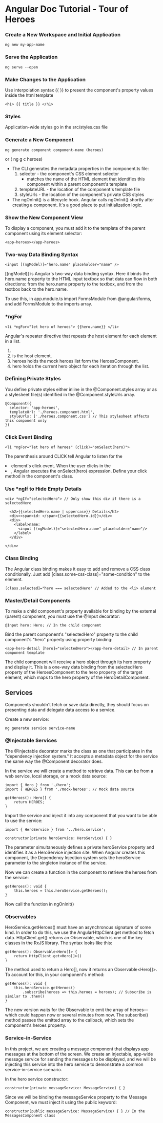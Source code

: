 # Angular Doc Tutorial - Tour of Heroes

### Create a New Workspace and Initial Application

```
ng new my-app-name
```

### Serve the Application

```
ng serve --open
```

### Make Changes to the Application

Use interpolation syntax {{ }} to present the component's property values inside the html template

```
<h1> {{ title }} </h1>
```

### Styles

Application-wide styles go in the src/styles.css file

### Generate a New Component

```
ng generate component component-name (heroes)
```
or ( ng g c heroes)

* The CLI generates the metadata properties in the component.ts file:
    1. selector - the component's CSS element selector
        * matches the name of the HTML element that identifies this component within a parent component's template
    2. templateURL - the location of the component's template file
    3. styleUrls - the location of the component's private CSS styles
* The ngOnInit() is a lifecycle hook. Angular calls ngOnInit() shortly after creating a component. It's a good place to put initialization logic.

### Show the New Component View

To display a component, you must add it to the template of the parent component using its element selector:
```
<app-heroes></app-heroes>
```

### Two-way Data Binding Syntax

```
<input [(ngModel)]="hero.name" placeholder="name" />
```

[(ngModel)] is Angular's two-way data binding syntax. Here it binds the hero.name property to the HTML input textbox so that data can flow in both directions: from the hero.name property to the textbox, and from the textbox back to the hero.name.

To use this, in app.module.ts import FormsModule from @angular/forms, and add FormsModule to the imports array.

### *ngFor

```
<li *ngFor="let hero of heroes"> {{hero.name}} </li>
```

Angular's repeater directive that repeats the host element for each element in a list.

1. <li> is the host element.
2. heroes holds the mock heroes list form the HeroesComponent.
3. hero holds the current hero object for each iteration through the list.

### Defining Private Styles

You define private styles either inline in the @Component.styles array or as a stylesheet file(s) identified in the @Component.styleUrls array.

```
@Component({
  selector: 'app-heroes',
  templateUrl: './heroes.component.html',
  styleUrls: ['./heroes.component.css'] // This stylesheet affects this component only
})
```

### Click Event Binding

```
<li *ngFor="let hero of heroes" (click)="onSelect(hero)">
```

The parenthesis around CLICK tell Angular to listen for the <li> element's click event. When the user clicks in the <li>, Angular executes the onSelect(hero) expression. Define your click method in the component's class. 

### Use *ngIf to Hide Empty Details

``` 
<div *ngIf="selectedHero"> // Only show this div if there is a selectedHero 

  <h2>{{selectedHero.name | uppercase}} Details</h2>
  <div><span>id: </span>{{selectedHero.id}}</div>
  <div>
    <label>name:
      <input [(ngModel)]="selectedHero.name" placeholder="name"/>
    </label>
  </div>

</div>
```

### Class Binding

The Angular class binding makes it easy to add and remove a CSS class conditionally. Just add [class.some-css-class]="some-condition" to the element.

```
[class.selected]="hero === selectedHero" // Added to the <li> element
```

### Master/Detail Components

To make a child component's property available for binding by the external (parent) component, you must use the @Input decorator:

```
@Input hero: Hero; // In the child component
```

Bind the parent component's "selectedHero" property to the child component's "hero" property using property binding: 

```
<app-hero-detail [hero]="selectedHero"></app-hero-detail> // In parent component template
```

The child component will receive a hero object through its hero property and display it. This is a one-way data binding from the selectedHero property of the HeroesComponent to the hero property of the target element, which maps to the hero property of the HeroDetailComponent.

## Services

Components shouldn't fetch or save data directly, they should focus on presenting data and delegate data access to a service.

Create a new service:

```
ng generate service service-name
```

### @Injectable Services

The @Injectable decorator marks the class as one that participates in the "dependency injection system." It accepts a metadata object for the service the same way the @Component decorator does. 


In the service we will create a method to retrieve data. This can be from a web service, local storage, or a mock data source:

```
import { Hero } from './hero';
import { HEROES } from './mock-heroes'; // Mock data source

getHeroes(): Hero[] {
    return HEROES;
}
```

Import the service and inject it into any component that you want to be able to use the service:

```
import { HeroService } from '../hero.service';

constructor(private heroService: HeroService) { }
```

The parameter simultaneously defines a private heroService property and identifies it as a HeroService injection site. When Angular creates this component, the Dependency Injection system sets the heroService parameter to the singleton instance of the service. 

Now we can create a function in the component to retrieve the heroes from the service:

```
getHeroes(): void {
    this.heroes = this.heroService.getHeroes();
}
```

Now call the function in ngOnInit()

### Observables

HeroService.getHeroes() must have an asynchronous signature of some kind. In order to do this, we use the AngularHttpClient.get method to fetch data. HttpClient.get() returns an Observable, which is one of the key classes in the RxJS library. The syntax looks like this:

```
getHeroes(): Observable<Hero[]> {
    return HttpClient.get<Hero[]>()
}
```

The method used to return a Hero[], now it returns an Observable<Hero[]>. To account for this, in your component's method:

```
getHeroes(): void {
    this.heroService.getHeroes()
        .subscribe(heroes => this.heroes = heroes); // Subscribe is similar to .then()
}
```

The new version waits for the Observable to emit the array of heroes—which could happen now or several minutes from now. The subscribe() method passes the emitted array to the callback, which sets the component's heroes property.

### Service-in-Service

In this project, we are creating a message component that displays app messages at the bottom of the screen. We create an injectable, app-wide message service for sending the messages to be displayed, and we will be injecting this service into the hero service to demonstrate a common service-in-service scenario. 

In the hero service constructor: 

```
constructor(private messageService: MessageService) { }
```

Since we will be binding the messageService property to the Message Component, we must inject it using the public keyword:

```
constructor(public messageService: MessageService) { } // In the MessagesComponent class
```







